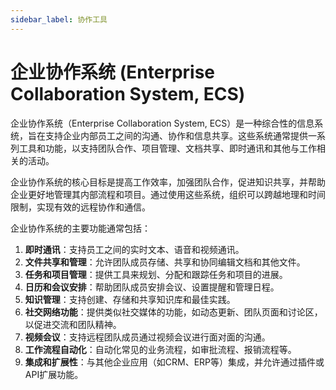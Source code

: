 ```yaml
---
sidebar_label: 协作工具
---
```


# 企业协作系统 (Enterprise Collaboration System, ECS)

企业协作系统（Enterprise Collaboration System, ECS）是一种综合性的信息系统，旨在支持企业内部员工之间的沟通、协作和信息共享。这些系统通常提供一系列工具和功能，以支持团队合作、项目管理、文档共享、即时通讯和其他与工作相关的活动。

企业协作系统的核心目标是提高工作效率，加强团队合作，促进知识共享，并帮助企业更好地管理其内部流程和项目。通过使用这些系统，组织可以跨越地理和时间限制，实现有效的远程协作和通信。

企业协作系统的主要功能通常包括：

1. **即时通讯**：支持员工之间的实时文本、语音和视频通讯。
2. **文件共享和管理**：允许团队成员存储、共享和协同编辑文档和其他文件。
3. **任务和项目管理**：提供工具来规划、分配和跟踪任务和项目的进展。
4. **日历和会议安排**：帮助团队成员安排会议、设置提醒和管理日程。
5. **知识管理**：支持创建、存储和共享知识库和最佳实践。
6. **社交网络功能**：提供类似社交媒体的功能，如动态更新、团队页面和讨论区，以促进交流和团队精神。
7. **视频会议**：支持远程团队成员通过视频会议进行面对面的沟通。
8. **工作流程自动化**：自动化常见的业务流程，如审批流程、报销流程等。
9. **集成和扩展性**：与其他企业应用（如CRM、ERP等）集成，并允许通过插件或API扩展功能。